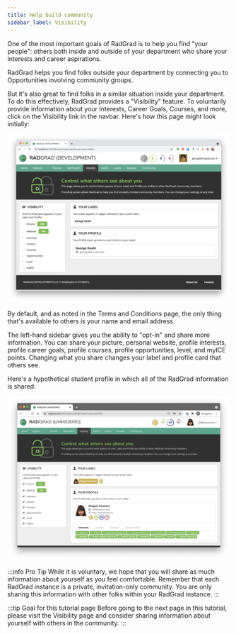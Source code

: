 ```yaml
---
title: Help build community
sidebar_label: Visibility
---
```


One of the most important goals of RadGrad is to help you find "your people": others both inside and outside of your department who share your interests and career aspirations.

RadGrad helps you find folks outside your department by connecting you to Opportunities involving community groups.

But it's also great to find folks in a similar situation inside your department. To do this effectively, RadGrad provides a "Visibility" feature. To voluntarily provide information about your Interests, Career Goals, Courses, and more, click on the Visibility link in the navbar. Here's how this page might look initially:

![Visibility Page](/img/user-guide/new-student/visibility.png)

By default, and as noted in the Terms and Conditions page, the only thing that's available to others is your name and email address.

The left-hand sidebar gives you the ability to "opt-in" and share more information. You can share your picture, personal website, profile interests, profile career goals, profile courses, profile opportunities, level, and myICE points. Changing what you share changes your label and profile card that others see.

Here's a hypothetical student profile in which all of the RadGrad information is shared:

![Visibility Page](/img/user-guide/new-student/visibility2.png)

:::info Pro Tip
While it is voluntary, we hope that you will share as much information about yourself as you feel comfortable.  Remember that each RadGrad instance is a private, invitation-only community. You are only sharing this information with other folks within your RadGrad instance.
:::

:::tip Goal for this tutorial page
Before going to the next page in this tutorial, please visit the Visibility page and consider sharing information about yourself with others in the community.
:::


